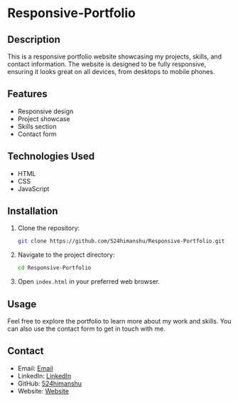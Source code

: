 # Responsive-Portfolio

## Description

This is a responsive portfolio website showcasing my projects, skills, and contact information. The website is designed to be fully responsive, ensuring it looks great on all devices, from desktops to mobile phones.

## Features

- Responsive design
- Project showcase
- Skills section
- Contact form

## Technologies Used

- HTML
- CSS
- JavaScript

## Installation

1. Clone the repository:
   ```bash
   git clone https://github.com/524himanshu/Responsive-Portfolio.git
   ```
2. Navigate to the project directory:
   ```bash
   cd Responsive-Portfolio
   ```
3. Open `index.html` in your preferred web browser.

## Usage

Feel free to explore the portfolio to learn more about my work and skills. You can also use the contact form to get in touch with me.

## Contact

- Email: [Email](mailto:himanshumenghani524@gmail.com)
- LinkedIn: [LinkedIn](https://www.linkedin.com/in/himanshumenghani524/)
- GitHub: [524himanshu](https://github.com/524himanshu)
- Website: [Website](https://524himanshu.github.io)
